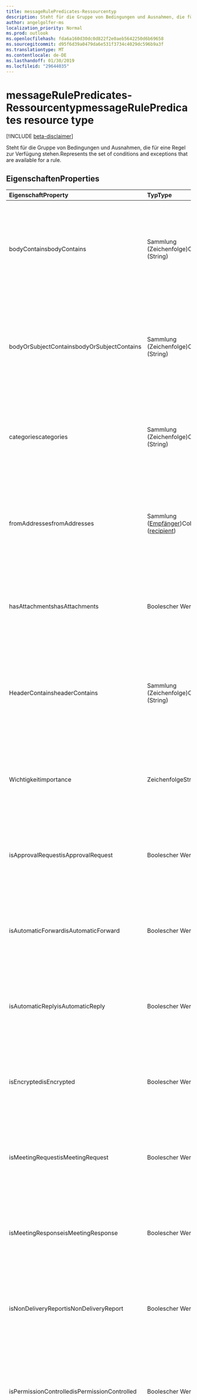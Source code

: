 ```yaml
---
title: messageRulePredicates-Ressourcentyp
description: Steht für die Gruppe von Bedingungen und Ausnahmen, die für eine Regel zur Verfügung stehen.
author: angelgolfer-ms
localization_priority: Normal
ms.prod: outlook
ms.openlocfilehash: fda6a160d30dc0d822f2e0aeb5642250d6b69658
ms.sourcegitcommit: d95f6d39a0479da6e531f3734c4029dc596b9a3f
ms.translationtype: MT
ms.contentlocale: de-DE
ms.lasthandoff: 01/30/2019
ms.locfileid: "29644035"
---
```

# <a name="messagerulepredicates-resource-type"></a><span data-ttu-id="80df2-103">messageRulePredicates-Ressourcentyp</span><span class="sxs-lookup"><span data-stu-id="80df2-103">messageRulePredicates resource type</span></span>

[!INCLUDE [beta-disclaimer](../../includes/beta-disclaimer.md)]

<span data-ttu-id="80df2-104">Steht für die Gruppe von Bedingungen und Ausnahmen, die für eine Regel zur Verfügung stehen.</span><span class="sxs-lookup"><span data-stu-id="80df2-104">Represents the set of conditions and exceptions that are available for a rule.</span></span>

## <a name="properties"></a><span data-ttu-id="80df2-105">Eigenschaften</span><span class="sxs-lookup"><span data-stu-id="80df2-105">Properties</span></span>
| <span data-ttu-id="80df2-106">Eigenschaft</span><span class="sxs-lookup"><span data-stu-id="80df2-106">Property</span></span>     | <span data-ttu-id="80df2-107">Typ</span><span class="sxs-lookup"><span data-stu-id="80df2-107">Type</span></span>   |<span data-ttu-id="80df2-108">Beschreibung</span><span class="sxs-lookup"><span data-stu-id="80df2-108">Description</span></span>|
|:---------------|:--------|:----------|
| <span data-ttu-id="80df2-109">bodyContains</span><span class="sxs-lookup"><span data-stu-id="80df2-109">bodyContains</span></span> | <span data-ttu-id="80df2-110">Sammlung (Zeichenfolge)</span><span class="sxs-lookup"><span data-stu-id="80df2-110">Collection (String)</span></span> | <span data-ttu-id="80df2-111">Steht für die Zeichenfolgen, die im Textkörper einer eingehenden Nachricht angezeigt werden sollten, damit die Bedingung oder Ausnahme zutrifft.</span><span class="sxs-lookup"><span data-stu-id="80df2-111">Represents the strings that should appear in the body of an incoming message in order for the condition or exception to apply.</span></span> |
| <span data-ttu-id="80df2-112">bodyOrSubjectContains</span><span class="sxs-lookup"><span data-stu-id="80df2-112">bodyOrSubjectContains</span></span> | <span data-ttu-id="80df2-113">Sammlung (Zeichenfolge)</span><span class="sxs-lookup"><span data-stu-id="80df2-113">Collection (String)</span></span> | <span data-ttu-id="80df2-114">Steht für die Zeichenfolgen, die im Textkörper oder Betreff einer eingehenden Nachricht angezeigt werden sollten, damit die Bedingung oder Ausnahme zutrifft.</span><span class="sxs-lookup"><span data-stu-id="80df2-114">Represents the strings that should appear in the body or subject of an incoming message in order for the condition or exception to apply.</span></span> |
| <span data-ttu-id="80df2-115">categories</span><span class="sxs-lookup"><span data-stu-id="80df2-115">categories</span></span> | <span data-ttu-id="80df2-116">Sammlung (Zeichenfolge)</span><span class="sxs-lookup"><span data-stu-id="80df2-116">Collection (String)</span></span> | <span data-ttu-id="80df2-117">Steht für die Kategorien, mit denen eine eingehende Nachricht gekennzeichnet werden sollte, damit die Bedingung oder Ausnahme zutrifft.</span><span class="sxs-lookup"><span data-stu-id="80df2-117">Represents the categories that an incoming message should be labeled with in order for the condition or exception to apply.</span></span> |
| <span data-ttu-id="80df2-118">fromAddresses</span><span class="sxs-lookup"><span data-stu-id="80df2-118">fromAddresses</span></span> | <span data-ttu-id="80df2-119">Sammlung ([Empfänger](recipient.md))</span><span class="sxs-lookup"><span data-stu-id="80df2-119">Collection ([recipient](recipient.md))</span></span> | <span data-ttu-id="80df2-120">Steht für die speziellen Absender-E-Mail-Adressen einer eingehenden Nachricht, damit die Bedingung oder Ausnahme zutrifft.</span><span class="sxs-lookup"><span data-stu-id="80df2-120">Represents the specific sender email addresses of an incoming message in order for the condition or exception to apply.</span></span> |
| <span data-ttu-id="80df2-121">hasAttachments</span><span class="sxs-lookup"><span data-stu-id="80df2-121">hasAttachments</span></span> | <span data-ttu-id="80df2-122">Boolescher Wert</span><span class="sxs-lookup"><span data-stu-id="80df2-122">Boolean</span></span> | <span data-ttu-id="80df2-123">Gibt an, ob eine eingehende Nachricht Anlagen aufweisen muss, damit eine Bedingung oder Ausnahme zutrifft.</span><span class="sxs-lookup"><span data-stu-id="80df2-123">Indicates whether an incoming message must have attachments in order for the condition or exception to apply.</span></span> |
| <span data-ttu-id="80df2-124">HeaderContains</span><span class="sxs-lookup"><span data-stu-id="80df2-124">headerContains</span></span> | <span data-ttu-id="80df2-125">Sammlung (Zeichenfolge)</span><span class="sxs-lookup"><span data-stu-id="80df2-125">Collection (String)</span></span> | <span data-ttu-id="80df2-126">Steht für die Zeichenfolgen, die in den Kopfzeilen einer eingehenden Nachricht angezeigt werden sollten, damit die Bedingung oder Ausnahme zutrifft.</span><span class="sxs-lookup"><span data-stu-id="80df2-126">Represents the strings that appear in the headers of an incoming message in order for the condition or exception to apply.</span></span> |
| <span data-ttu-id="80df2-127">Wichtigkeit</span><span class="sxs-lookup"><span data-stu-id="80df2-127">importance</span></span> | <span data-ttu-id="80df2-128">Zeichenfolge</span><span class="sxs-lookup"><span data-stu-id="80df2-128">String</span></span> | <span data-ttu-id="80df2-129">Die Wichtigkeit einer eingehenden Nachricht, damit die Bedingung oder Ausnahme zutrifft: `low`, `normal`, `high`.</span><span class="sxs-lookup"><span data-stu-id="80df2-129">The importance that is stamped on an incoming message in order for the condition or exception to apply: `low`, `normal`, `high`.</span></span> |
| <span data-ttu-id="80df2-130">isApprovalRequest</span><span class="sxs-lookup"><span data-stu-id="80df2-130">isApprovalRequest</span></span> | <span data-ttu-id="80df2-131">Boolescher Wert</span><span class="sxs-lookup"><span data-stu-id="80df2-131">Boolean</span></span> | <span data-ttu-id="80df2-132">Gibt an, ob eine eingehende Nachricht eine Genehmigungsanforderung sein muss, damit die Bedingung oder Ausnahme zutrifft.</span><span class="sxs-lookup"><span data-stu-id="80df2-132">Indicates whether an incoming message must be an approval request in order for the condition or exception to apply.</span></span> |
| <span data-ttu-id="80df2-133">isAutomaticForward</span><span class="sxs-lookup"><span data-stu-id="80df2-133">isAutomaticForward</span></span> | <span data-ttu-id="80df2-134">Boolescher Wert</span><span class="sxs-lookup"><span data-stu-id="80df2-134">Boolean</span></span> | <span data-ttu-id="80df2-135">Gibt an, ob eine eingehende Nachricht automatisch weitergeleitet werden muss, damit die Bedingung oder Ausnahme zutrifft.</span><span class="sxs-lookup"><span data-stu-id="80df2-135">Indicates whether an incoming message must be automatically forwarded in order for the condition or exception to apply.</span></span> |
| <span data-ttu-id="80df2-136">isAutomaticReply</span><span class="sxs-lookup"><span data-stu-id="80df2-136">isAutomaticReply</span></span> | <span data-ttu-id="80df2-137">Boolescher Wert</span><span class="sxs-lookup"><span data-stu-id="80df2-137">Boolean</span></span> | <span data-ttu-id="80df2-138">Gibt an, ob eine eingehende Nachricht eine automatische Antwort sein muss, damit die Bedingung oder Ausnahme zutrifft.</span><span class="sxs-lookup"><span data-stu-id="80df2-138">Indicates whether an incoming message must be an auto reply in order for the condition or exception to apply.</span></span> |
| <span data-ttu-id="80df2-139">isEncrypted</span><span class="sxs-lookup"><span data-stu-id="80df2-139">isEncrypted</span></span> | <span data-ttu-id="80df2-140">Boolescher Wert</span><span class="sxs-lookup"><span data-stu-id="80df2-140">Boolean</span></span> | <span data-ttu-id="80df2-141">Gibt an, ob eine eingehende Nachricht verschlüsselt sein muss, damit die Bedingung oder Ausnahme zutrifft.</span><span class="sxs-lookup"><span data-stu-id="80df2-141">Indicates whether an incoming message must be encrypted in order for the condition or exception to apply.</span></span> |
| <span data-ttu-id="80df2-142">isMeetingRequest</span><span class="sxs-lookup"><span data-stu-id="80df2-142">isMeetingRequest</span></span> | <span data-ttu-id="80df2-143">Boolescher Wert</span><span class="sxs-lookup"><span data-stu-id="80df2-143">Boolean</span></span> | <span data-ttu-id="80df2-144">Gibt an, ob eine eingehende Nachricht eine Besprechungsanfrage sein muss, damit die Bedingung oder Ausnahme zutrifft.</span><span class="sxs-lookup"><span data-stu-id="80df2-144">Indicates whether an incoming message must be a meeting request in order for the condition or exception to apply.</span></span> |
| <span data-ttu-id="80df2-145">isMeetingResponse</span><span class="sxs-lookup"><span data-stu-id="80df2-145">isMeetingResponse</span></span> | <span data-ttu-id="80df2-146">Boolescher Wert</span><span class="sxs-lookup"><span data-stu-id="80df2-146">Boolean</span></span> | <span data-ttu-id="80df2-147">Gibt an, ob eine eingehende Nachricht eine Besprechungsantwort sein muss, damit die Bedingung oder Ausnahme zutrifft.</span><span class="sxs-lookup"><span data-stu-id="80df2-147">Indicates whether an incoming message must be a meeting response in order for the condition or exception to apply.</span></span> |
| <span data-ttu-id="80df2-148">isNonDeliveryReport</span><span class="sxs-lookup"><span data-stu-id="80df2-148">isNonDeliveryReport</span></span> | <span data-ttu-id="80df2-149">Boolescher Wert</span><span class="sxs-lookup"><span data-stu-id="80df2-149">Boolean</span></span> | <span data-ttu-id="80df2-150">Gibt an, ob eine eingehende Nachricht ein Unzustellbarkeitsbericht sein muss, damit die Bedingung oder Ausnahme zutrifft.</span><span class="sxs-lookup"><span data-stu-id="80df2-150">Indicates whether an incoming message must be a non-delivery report in order for the condition or exception to apply.</span></span> |
| <span data-ttu-id="80df2-151">isPermissionControlled</span><span class="sxs-lookup"><span data-stu-id="80df2-151">isPermissionControlled</span></span> | <span data-ttu-id="80df2-152">Boolescher Wert</span><span class="sxs-lookup"><span data-stu-id="80df2-152">Boolean</span></span> | <span data-ttu-id="80df2-153">Gibt an, ob eine eingehende Nachricht berechtigungsgesteuert (RMS-geschützt) sein muss, damit die Bedingung oder Ausnahme zutrifft.</span><span class="sxs-lookup"><span data-stu-id="80df2-153">Indicates whether an incoming message must be permission controlled (RMS-protected) in order for the condition or exception to apply.</span></span> |
| <span data-ttu-id="80df2-154">isReadReceipt</span><span class="sxs-lookup"><span data-stu-id="80df2-154">isReadReceipt</span></span> | <span data-ttu-id="80df2-155">Boolescher Wert</span><span class="sxs-lookup"><span data-stu-id="80df2-155">Boolean</span></span> | <span data-ttu-id="80df2-156">Gibt an, ob eine eingehende Nachricht eine Lesebestätigung sein muss, damit die Bedingung oder Ausnahme zutrifft.</span><span class="sxs-lookup"><span data-stu-id="80df2-156">Indicates whether an incoming message must be a read receipt in order for the condition or exception to apply.</span></span> |
| <span data-ttu-id="80df2-157">isSigned</span><span class="sxs-lookup"><span data-stu-id="80df2-157">isSigned</span></span> | <span data-ttu-id="80df2-158">Boolescher Wert</span><span class="sxs-lookup"><span data-stu-id="80df2-158">Boolean</span></span> | <span data-ttu-id="80df2-159">Gibt an, ob eine eingehende Nachricht S/MIME-signiert sein muss, damit die Bedingung oder Ausnahme zutrifft.</span><span class="sxs-lookup"><span data-stu-id="80df2-159">Indicates whether an incoming message must be S/MIME-signed in order for the condition or exception to apply.</span></span> |
| <span data-ttu-id="80df2-160">isVoicemail</span><span class="sxs-lookup"><span data-stu-id="80df2-160">isVoicemail</span></span> | <span data-ttu-id="80df2-161">Boolescher Wert</span><span class="sxs-lookup"><span data-stu-id="80df2-161">Boolean</span></span> | <span data-ttu-id="80df2-162">Gibt an, ob eine eingehende Nachricht eine Voicemail sein muss, damit die Bedingung oder Ausnahme zutrifft.</span><span class="sxs-lookup"><span data-stu-id="80df2-162">Indicates whether an incoming message must be a voice mail in order for the condition or exception to apply.</span></span> |
| <span data-ttu-id="80df2-163">messageActionFlag</span><span class="sxs-lookup"><span data-stu-id="80df2-163">messageActionFlag</span></span> | <span data-ttu-id="80df2-164">Zeichenfolge</span><span class="sxs-lookup"><span data-stu-id="80df2-164">String</span></span>  | <span data-ttu-id="80df2-165">Steht für den flag-for-action-Wert, der in einer eingehenden Nachricht angezeigt wird, damit die Bedingung oder Ausnahme zutrifft.</span><span class="sxs-lookup"><span data-stu-id="80df2-165">Represents the flag-for-action value that appears on an incoming message in order for the condition or exception to apply.</span></span> <span data-ttu-id="80df2-166">Mögliche Werte sind: `any`, `call`, `doNotForward`, `followUp`, `fyi`, `forward`, `noResponseNecessary`, `read`, `reply`, `replyToAll`, `review`.</span><span class="sxs-lookup"><span data-stu-id="80df2-166">Possible values are: `any`, `call`, `doNotForward`, `followUp`, `fyi`, `forward`, `noResponseNecessary`, `read`, `reply`, `replyToAll`, `review`.</span></span> |
| <span data-ttu-id="80df2-167">notSentToMe</span><span class="sxs-lookup"><span data-stu-id="80df2-167">notSentToMe</span></span> | <span data-ttu-id="80df2-168">Boolescher Wert</span><span class="sxs-lookup"><span data-stu-id="80df2-168">Boolean</span></span> | <span data-ttu-id="80df2-169">Gibt an, ob der Besitzer des Postfachs kein Empfänger einer eingehenden Nachrichten sein darf, damit die Bedingung oder Ausnahme zutrifft.</span><span class="sxs-lookup"><span data-stu-id="80df2-169">Indicates whether the owner of the mailbox must not be a recipient of an incoming message in order for the condition or exception to apply.</span></span> |
| <span data-ttu-id="80df2-170">recipientContains</span><span class="sxs-lookup"><span data-stu-id="80df2-170">recipientContains</span></span> | <span data-ttu-id="80df2-171">Sammlung (Zeichenfolge)</span><span class="sxs-lookup"><span data-stu-id="80df2-171">Collection (String)</span></span> | <span data-ttu-id="80df2-172">Steht für die Zeichenfolgen, die in den Eigenschaften **toRecipients** oder **ccRecipients** einer eingehenden Nachricht angezeigt werden sollten, damit die Bedingung oder Ausnahme zutrifft.</span><span class="sxs-lookup"><span data-stu-id="80df2-172">Represents the strings that appear in either the **toRecipients** or **ccRecipients** properties of an incoming message in order for the condition or exception to apply.</span></span> |
| <span data-ttu-id="80df2-173">senderContains</span><span class="sxs-lookup"><span data-stu-id="80df2-173">senderContains</span></span> | <span data-ttu-id="80df2-174">Sammlung (Zeichenfolge)</span><span class="sxs-lookup"><span data-stu-id="80df2-174">Collection (String)</span></span> | <span data-ttu-id="80df2-175">Steht für die Zeichenfolgen, die in der **from**-Eigenschaft Kopfzeilen einer eingehenden Nachricht angezeigt werden sollten, damit die Bedingung oder Ausnahme zutrifft.</span><span class="sxs-lookup"><span data-stu-id="80df2-175">Represents the strings that appear in the **from** property of an incoming message in order for the condition or exception to apply.</span></span> |
| <span data-ttu-id="80df2-176">sensitivity</span><span class="sxs-lookup"><span data-stu-id="80df2-176">sensitivity</span></span> | <span data-ttu-id="80df2-177">Zeichenfolge</span><span class="sxs-lookup"><span data-stu-id="80df2-177">String</span></span> | <span data-ttu-id="80df2-178">Steht für die Vertraulichkeitsstufe, mit der eine eingehende Nachricht gekennzeichnet werden sollte, damit die Bedingung oder Ausnahme zutrifft.</span><span class="sxs-lookup"><span data-stu-id="80df2-178">Represents the sensitivity level that must be stamped on an incoming message in order for the condition or exception to apply.</span></span> <span data-ttu-id="80df2-179">Mögliche Werte: `normal`, `personal`, `private`, `confidential`</span><span class="sxs-lookup"><span data-stu-id="80df2-179">Possible values are: `normal`, `personal`, `private`, `confidential`.</span></span> |
| <span data-ttu-id="80df2-180">sentCcMe</span><span class="sxs-lookup"><span data-stu-id="80df2-180">sentCcMe</span></span> | <span data-ttu-id="80df2-181">Boolescher Wert</span><span class="sxs-lookup"><span data-stu-id="80df2-181">Boolean</span></span> | <span data-ttu-id="80df2-182">Gibt an, ob sich der Besitzer des Postfachs in der **ccRecipients**-Eigenschaft einer eingehenden Nachrichten befinden muss, damit die Bedingung oder Ausnahme zutrifft.</span><span class="sxs-lookup"><span data-stu-id="80df2-182">Indicates whether the owner of the mailbox must be in the **ccRecipients** property of an incoming message in order for the condition or exception to apply.</span></span> |
| <span data-ttu-id="80df2-183">sentOnlyToMe</span><span class="sxs-lookup"><span data-stu-id="80df2-183">sentOnlyToMe</span></span> | <span data-ttu-id="80df2-184">Boolescher Wert</span><span class="sxs-lookup"><span data-stu-id="80df2-184">Boolean</span></span> | <span data-ttu-id="80df2-185">Gibt an, ob der Besitzer des Postfachs der einzige Empfänger in einer eingehenden Nachrichten sein muss, damit die Bedingung oder Ausnahme zutrifft.</span><span class="sxs-lookup"><span data-stu-id="80df2-185">Indicates whether the owner of the mailbox must be the only recipient in an incoming message in order for the condition or exception to apply.</span></span> |
| <span data-ttu-id="80df2-186">sentToAddresses</span><span class="sxs-lookup"><span data-stu-id="80df2-186">sentToAddresses</span></span> | <span data-ttu-id="80df2-187">Sammlung ([Empfänger](recipient.md))</span><span class="sxs-lookup"><span data-stu-id="80df2-187">Collection ([recipient](recipient.md))</span></span> | <span data-ttu-id="80df2-188">Steht für die E-Mail-Adressen, an die eine eingehenden Nachricht gesendet werden muss, damit die Bedingung oder Ausnahme zutrifft.</span><span class="sxs-lookup"><span data-stu-id="80df2-188">Represents the email addresses that an incoming message must have been sent to in order for the condition or exception to apply.</span></span> |
| <span data-ttu-id="80df2-189">sentToMe</span><span class="sxs-lookup"><span data-stu-id="80df2-189">sentToMe</span></span> | <span data-ttu-id="80df2-190">Boolescher Wert</span><span class="sxs-lookup"><span data-stu-id="80df2-190">Boolean</span></span> | <span data-ttu-id="80df2-191">Gibt an, ob sich der Besitzer des Postfachs in der **toRecipients**-Eigenscahft einer eingehenden Nachrichten befinden muss, damit die Bedingung oder Ausnahme zutrifft.</span><span class="sxs-lookup"><span data-stu-id="80df2-191">Indicates whether the owner of the mailbox must be in the **toRecipients** property of an incoming message in order for the condition or exception to apply.</span></span> |
| <span data-ttu-id="80df2-192">sentToOrCcMe</span><span class="sxs-lookup"><span data-stu-id="80df2-192">sentToOrCcMe</span></span> | <span data-ttu-id="80df2-193">Boolescher Wert</span><span class="sxs-lookup"><span data-stu-id="80df2-193">Boolean</span></span> | <span data-ttu-id="80df2-194">Gibt an, ob sich der Besitzer des Postfachs in der **toRecipients**-Eigenschaft oder in der **ccRecipients**-Eigenschaft einer eingehenden Nachrichten befinden muss, damit die Bedingung oder Ausnahme zutrifft.</span><span class="sxs-lookup"><span data-stu-id="80df2-194">Indicates whether the owner of the mailbox must be in either a **toRecipients** or **ccRecipients** property of an incoming message in order for the condition or exception to apply.</span></span> |
| <span data-ttu-id="80df2-195">SubjectContains</span><span class="sxs-lookup"><span data-stu-id="80df2-195">subjectContains</span></span> | <span data-ttu-id="80df2-196">Sammlung (Zeichenfolge)</span><span class="sxs-lookup"><span data-stu-id="80df2-196">Collection (String)</span></span> | <span data-ttu-id="80df2-197">Steht für die Zeichenfolgen, die im Betreiff einer eingehenden Nachricht angezeigt werden sollten, damit die Bedingung oder Ausnahme zutrifft.</span><span class="sxs-lookup"><span data-stu-id="80df2-197">Represents the strings that appear in the subject of an incoming message in order for the condition or exception to apply.</span></span> |
| <span data-ttu-id="80df2-198">withinSizeRange</span><span class="sxs-lookup"><span data-stu-id="80df2-198">withinSizeRange</span></span> | [<span data-ttu-id="80df2-199">sizeRange</span><span class="sxs-lookup"><span data-stu-id="80df2-199">sizeRange</span></span>](sizerange.md) | <span data-ttu-id="80df2-200">Gibt die maximale und minimale Größe (in Kilobyte) an, zwischen der eine eingehende Nachricht liegen muss, damit eine Bedingung oder Ausnahme zutrifft.</span><span class="sxs-lookup"><span data-stu-id="80df2-200">Represents the minimum and maximum sizes (in kilobytes) that an incoming message must fall in between in order for the condition or exception to apply.</span></span> |



## <a name="json-representation"></a><span data-ttu-id="80df2-201">JSON-Darstellung</span><span class="sxs-lookup"><span data-stu-id="80df2-201">JSON representation</span></span>
<span data-ttu-id="80df2-202">Es folgt eine JSON-Darstellung der Ressource.</span><span class="sxs-lookup"><span data-stu-id="80df2-202">Here is a JSON representation of the resource.</span></span>

<!-- {
  "blockType": "resource",
  "optionalProperties": [
   ],
  "@odata.type": "microsoft.graph.messageRulePredicates"
}-->

```json
{
  "bodyContains": ["String"],
  "bodyOrSubjectContains": ["String"],
  "categories": ["String"],
  "fromAddresses": [{"@odata.type": "microsoft.graph.recipient"}],
  "hasAttachments": "Boolean",
  "headerContains": ["String"],
  "importance": "String",
  "isApprovalRequest": "Boolean",
  "isAutomaticForward": "Boolean",
  "isAutomaticReply": "Boolean",
  "isEncrypted": "Boolean",
  "isMeetingRequest": "Boolean",
  "isMeetingResponse": "Boolean",
  "isNonDeliveryReport": "Boolean",
  "isPermissionControlled": "Boolean",
  "isReadReceipt": "Boolean",
  "isSigned": "Boolean",
  "isVoicemail": "Boolean",
  "messageActionFlag": "String",
  "notSentToMe": "Boolean",
  "recipientContains": ["String"],
  "senderContains": ["String"],
  "sensitivity": "String",
  "sentCcMe": "Boolean",
  "sentOnlyToMe": "Boolean",
  "sentToAddresses": [{"@odata.type": "microsoft.graph.recipient"}],
  "sentToMe": "Boolean",
  "sentToOrCcMe": "Boolean",
  "subjectContains": ["String"],
  "withinSizeRange": {"@odata.type": "microsoft.graph.sizeRange"}
}

```

<!-- uuid: 8fcb5dbc-d5aa-4681-8e31-b001d5168d79
2015-10-25 14:57:30 UTC -->
<!--
{
  "type": "#page.annotation",
  "description": "messageRulePredicates resource",
  "keywords": "",
  "section": "documentation",
  "tocPath": "",
  "suppressions": [
    "Error: /api-reference/beta/resources/messagerulepredicates.md:\r\n      Exception processing links.\r\n    System.ArgumentException: Link Definition was null. Link text: !INCLUDE [beta-disclaimer](../../includes/beta-disclaimer.md)\r\n      at ApiDoctor.Validation.DocFile.get_LinkDestinations()\r\n      at ApiDoctor.Validation.DocSet.ValidateLinks(Boolean includeWarnings, String[] relativePathForFiles, IssueLogger issues, Boolean requireFilenameCaseMatch, Boolean printOrphanedFiles)"
  ]
}
-->

